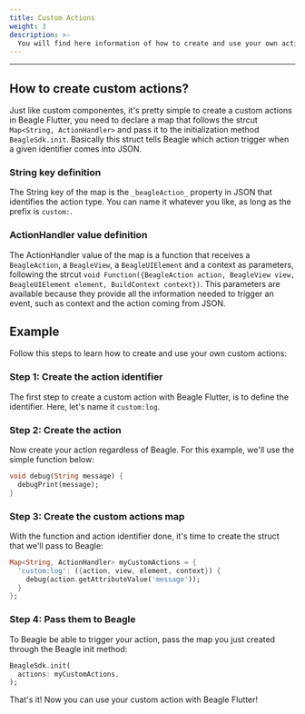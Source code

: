 ```yaml
---
title: Custom Actions
weight: 3
description: >-
  You will find here information of how to create and use your own actions in Beagle Flutter.
---
```


---

## How to create custom actions?
Just like custom componentes, it's pretty simple to create a custom actions in Beagle Flutter, you need to declare a map that follows the strcut `Map<String, ActionHandler>` and pass it to the initialization method `BeagleSdk.init`. Basically this struct tells Beagle which action trigger when a given identifier comes into JSON.

### String key definition
The String key of the map is the `_beagleAction_` property in JSON that identifies the action type. You can name it whatever you like, as long as the prefix is ​​`custom:`. 

### ActionHandler value definition
The ActionHandler value of the map is a function that receives a `BeagleAction`, a `BeagleView`, a `BeagleUIElement` and a context as parameters, following the strcut `void Function({BeagleAction action, BeagleView view, BeagleUIElement element, BuildContext context})`. This parameters are available because they provide all the information needed to trigger an event, such as context and the action coming from JSON.

## Example
Follow this steps to learn how to create and use your own custom actions:

### Step 1: Create the action identifier
The first step to create a custom action with Beagle Flutter, is to define the identifier. Here, let's name it `custom:log`.

### Step 2: Create the action
Now create your action regardless of Beagle. For this example, we'll use the simple function below:
```dart
void debug(String message) {
  debugPrint(message);
}
```

### Step 3: Create the custom actions map
With the function and action identifier done, it's time to create the struct that we'll pass to Beagle:
```dart
Map<String, ActionHandler> myCustomActions = {
  'custom:log': ({action, view, element, context}) {
    debug(action.getAttributeValue('message'));
  }
};
```

### Step 4: Pass them to Beagle
To Beagle be able to trigger your action, pass the map you just created through the Beagle init method:
```dart
BeagleSdk.init(
  actions: myCustomActions,
);
```

That's it! Now you can use your custom action with Beagle Flutter!
